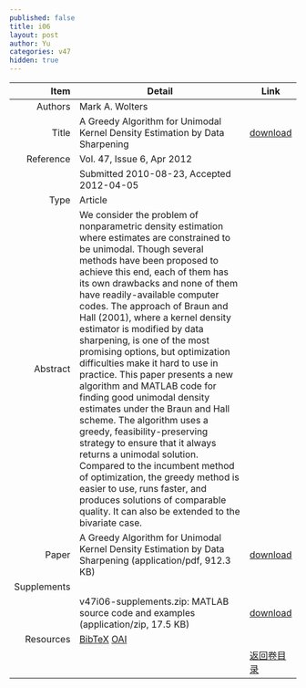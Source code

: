 ```yaml
---
published: false
title: i06
layout: post
author: Yu
categories: v47
hidden: true
---
```


| Item | Detail | Link |
|---:|---|---|
| Authors | Mark A. Wolters| |
| Title |A Greedy Algorithm for Unimodal Kernel Density Estimation by Data Sharpening | [download](http://www.jstatsoft.org/v47/i06/paper) |
| Reference |Vol. 47, Issue 6, Apr 2012 | |
| | Submitted 2010-08-23, Accepted 2012-04-05| | 
| Type | Article| |
| Abstract | We consider the problem of nonparametric density estimation where estimates are constrained to be unimodal. Though several methods have been proposed to achieve this end, each of them has its own drawbacks and none of them have readily-available computer codes. The approach of Braun and Hall (2001), where a kernel density estimator is modified by data sharpening, is one of the most promising options, but optimization difficulties make it hard to use in practice. This paper presents a new algorithm and MATLAB code for finding good unimodal density estimates under the Braun and Hall scheme. The algorithm uses a greedy, feasibility-preserving strategy to ensure that it always returns a unimodal solution. Compared to the incumbent method of optimization, the greedy method is easier to use, runs faster, and produces solutions of comparable quality. It can also be extended to the bivariate case.| |
| Paper | A Greedy Algorithm for Unimodal Kernel Density Estimation by Data Sharpening  (application/pdf, 912.3 KB)| [download](http://www.jstatsoft.org/v47/i06/paper) |
| Supplements | | |
| |v47i06-supplements.zip: MATLAB source code and examples  (application/zip, 17.5 KB)|  [download](http://www.jstatsoft.org/v47/i06/supp/1) |
| Resources | [BibTeX](http://www.jstatsoft.org/v47/i06/bibtex) [OAI](http://www.jstatsoft.org/oai?verb=GetRecord&identifier=oai.jstatsoft/v47/i06&prefix=oai_dc)| |
| |  | [返回卷目录]({{site.baseurl}}/volume/v47.html) |